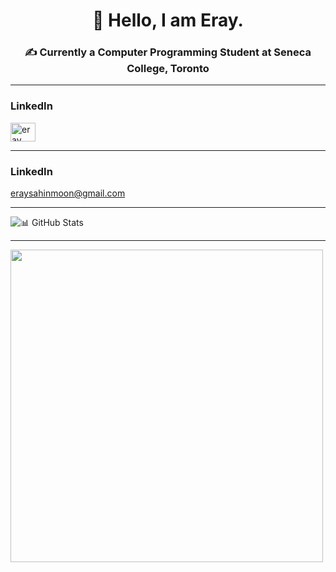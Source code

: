 <h1 align="center">👾 Hello, I am Eray.</h1>
<h3 align="center">✍ Currently a Computer Programming Student at Seneca College, Toronto</h3>
<hr>
<h3 align="left">LinkedIn</h3>
<a href="https://linkedin.com/in/eraysahin06" target="blank"><img src="https://raw.githubusercontent.com/rahuldkjain/github-profile-readme-generator/master/src/images/icons/Social/linked-in-alt.svg" alt="eray sahin" height="30" width="40" /></a><br/>
<hr>
<h3 align="left">LinkedIn</h3>
<a href="mailto:eraysahinmoon@gmail.com">eraysahinmoon@gmail.com</a>
<hr>

![📊 GitHub Stats](https://github-readme-stats.vercel.app/api?username=eraysahin06&hide=contribs,issues&theme=tokyonight&show_icons=true&count_private=true)
<hr>
<img src="https://holopin.me/@eraysahin06" width="500px"/>

